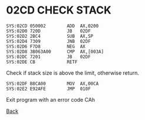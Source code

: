 # 02CD CHECK STACK

```
SYS:02CD 050002        ADD	AX,0200
SYS:02D0 720D          JB	02DF
SYS:02D2 2BC4          SUB	AX,SP
SYS:02D4 7309          JNB	02DF
SYS:02D6 F7D8          NEG	AX
SYS:02D8 3B063A00      CMP	AX,[003A]
SYS:02DC 7201          JB	02DF
SYS:02DE CB            RETF
```

Check if stack size is above the limit, otherwise return.

```
SYS:02DF B8CA00        MOV	AX,00CA
SYS:02E2 E92AFE        JMP	010F
```

Exit program with an error code CAh

[Back](SYSTEM.md)